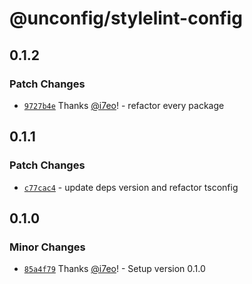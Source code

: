 # @unconfig/stylelint-config

## 0.1.2
### Patch Changes



- [`9727b4e`](https://github.com/i7eo/unconfig/commit/9727b4ec1dd73be781a1747e1194da668793eae7) Thanks [@i7eo](https://github.com/i7eo)! - refactor every package

## 0.1.1

### Patch Changes

- [`c77cac4`](https://github.com/i7eo/unconfig/commit/c77cac433c9f7df410a9ff72d008f97b234e0f55) - update deps version and refactor tsconfig

## 0.1.0

### Minor Changes

- [`85a4f79`](https://github.com/i7eo/unconfig/commit/85a4f79908717615c60c41977dbf2bb5a1e9de67) Thanks [@i7eo](https://github.com/i7eo)! - Setup version 0.1.0
